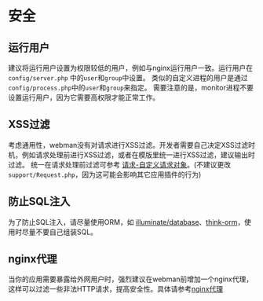 # 安全

## 运行用户
建议将运行用户设置为权限较低的用户，例如与nginx运行用户一致。运行用户在 `config/server.php` 中的`user`和`group`中设置。
类似的自定义进程的用户是通过`config/process.php`中的`user`和`group`来指定。
需要注意的是，monitor进程不要设置运行用户，因为它需要高权限才能正常工作。

## XSS过滤
考虑通用性，webman没有对请求进行XSS过滤。开发者需要自己决定XSS过滤时机，例如请求处理前进行XSS过滤，或者在模版里统一进行XSS过滤，建议输出时过滤。
统一在请求处理前过滤可参考 [请求-自定义请求对象](https://www.workerman.net/doc/webman/request.html#%E8%87%AA%E5%AE%9A%E4%B9%89%E8%AF%B7%E6%B1%82%E5%AF%B9%E8%B1%A1)。(不建议更改`support/Request.php`，因为这可能会影响其它应用插件的行为)

## 防止SQL注入
为了防止SQL注入，请尽量使用ORM，如 [illuminate/database](https://www.workerman.net/doc/webman/db/tutorial.html)、[think-orm](https://www.workerman.net/doc/webman/db/thinkorm.html)，使用时尽量不要自己组装SQL。

## nginx代理
当你的应用需要暴露给外网用户时，强烈建议在webman前增加一个nginx代理，这样可以过滤一些非法HTTP请求，提高安全性。具体请参考[nginx代理](nginx-proxy.md)
